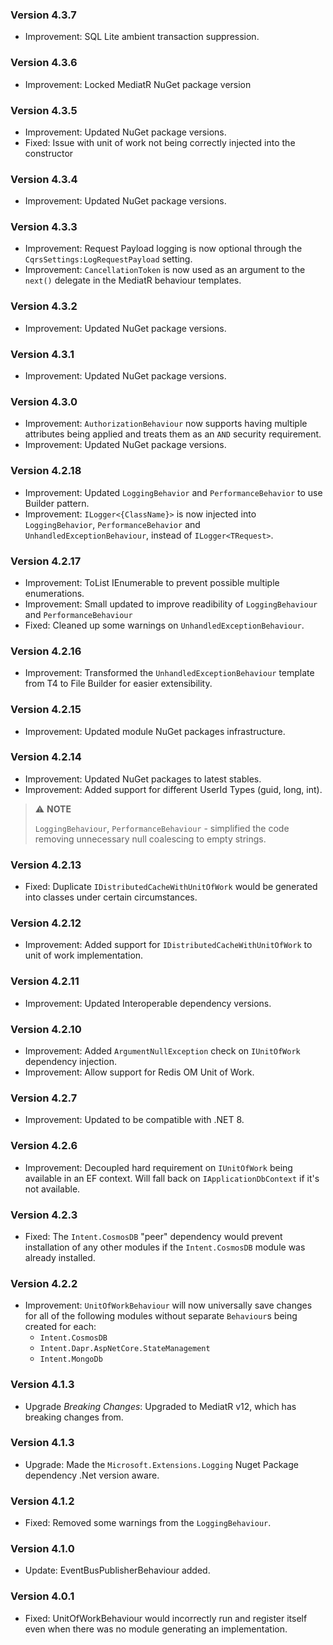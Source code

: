 ### Version 4.3.7

- Improvement: SQL Lite ambient transaction suppression.

### Version 4.3.6

- Improvement: Locked MediatR NuGet package version

### Version 4.3.5

- Improvement: Updated NuGet package versions.
- Fixed: Issue with unit of work not being correctly injected into the constructor

### Version 4.3.4

- Improvement: Updated NuGet package versions.

### Version 4.3.3

- Improvement: Request Payload logging is now optional through the `CqrsSettings:LogRequestPayload` setting.
- Improvement: `CancellationToken` is now used as an argument to the `next()` delegate in the MediatR behaviour templates.

### Version 4.3.2

- Improvement: Updated NuGet package versions.

### Version 4.3.1

- Improvement: Updated NuGet package versions.

### Version 4.3.0

- Improvement: `AuthorizationBehaviour` now supports having multiple attributes being applied and treats them as an `AND` security requirement.
- Improvement: Updated NuGet package versions.

### Version 4.2.18

- Improvement: Updated `LoggingBehavior` and `PerformanceBehavior` to use Builder pattern.
- Improvement: `ILogger<{ClassName}>` is now injected into `LoggingBehavior`, `PerformanceBehavior` and `UnhandledExceptionBehaviour`, instead of `ILogger<TRequest>`.

### Version 4.2.17

- Improvement: ToList IEnumerable to prevent possible multiple enumerations.
- Improvement: Small updated to improve readibility of `LoggingBehaviour` and `PerformanceBehaviour`
- Fixed: Cleaned up some warnings on `UnhandledExceptionBehaviour`.

### Version 4.2.16

- Improvement: Transformed the `UnhandledExceptionBehaviour` template from T4 to File Builder for easier extensibility.

### Version 4.2.15

- Improvement: Updated module NuGet packages infrastructure.

### Version 4.2.14

- Improvement: Updated NuGet packages to latest stables.
- Improvement: Added support for different UserId Types (guid, long, int).

> ⚠️ **NOTE**
> 
> `LoggingBehaviour`, `PerformanceBehaviour` - simplified the code removing unnecessary null coalescing to empty strings.

### Version 4.2.13

- Fixed: Duplicate `IDistributedCacheWithUnitOfWork` would be generated into classes under certain circumstances.

### Version 4.2.12

- Improvement: Added support for `IDistributedCacheWithUnitOfWork` to unit of work implementation.

### Version 4.2.11

- Improvement: Updated Interoperable dependency versions.

### Version 4.2.10

- Improvement: Added `ArgumentNullException` check on `IUnitOfWork` dependency injection.
- Improvement: Allow support for Redis OM Unit of Work.

### Version 4.2.7

- Improvement: Updated to be compatible with .NET 8.

### Version 4.2.6

- Improvement: Decoupled hard requirement on `IUnitOfWork` being available in an EF context. Will fall back on `IApplicationDbContext` if it's not available.

### Version 4.2.3

- Fixed: The `Intent.CosmosDB` "peer" dependency would prevent installation of any other modules if the `Intent.CosmosDB` module was already installed.

### Version 4.2.2

- Improvement: `UnitOfWorkBehaviour` will now universally save changes for all of the following modules without separate `Behaviour`s being created for each:
  - `Intent.CosmosDB`
  - `Intent.Dapr.AspNetCore.StateManagement`
  - `Intent.MongoDb`

### Version 4.1.3

- Upgrade *Breaking Changes*: Upgraded to MediatR v12, which has breaking changes from.

### Version 4.1.3

- Upgrade: Made the `Microsoft.Extensions.Logging` Nuget Package dependency .Net version aware.

### Version 4.1.2

- Fixed: Removed some warnings from the `LoggingBehaviour`.

### Version 4.1.0

- Update: EventBusPublisherBehaviour added.

### Version 4.0.1

- Fixed: UnitOfWorkBehaviour would incorrectly run and register itself even when there was no module generating an implementation.
